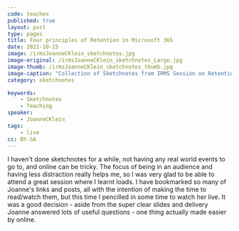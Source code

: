 ```yaml
---
code: teachex
published: true
layout: post
type: pages
title: Four principles of Retention in Microsoft 365
date: 2021-10-15
image: /irmsJoanneCKlein_sketchnotes.jpg
image-original: /irmsJoanneCKlein_sketchnotes_Large.jpg
image-thumb: /irmsJoanneCKlein_sketchnotes_thumb.jpg
image-caption: "Collection of Sketchnotes from IRMS Session on Retention in M365"
category: sketchnotes

keywords:
    - Sketchnotes
    - Teaching
speaker:
    - JoanneCKlein
tags:
    - live
cc: BY-SA
---
```


I haven't done sketchnotes for a while, not having any real world events to go to, and online can be tricky. The focus of being in an audience and having less distraction really helps me, so I was very glad to be able to attend a great session where I learnt loads. I have bookmarked so many of Joanne's links and posts, all with the intention of making the time to read/watch them, but this time I pencilled in some time to watch her live. It was a good decision - aside from the super clear slides and delivery Joanne answered lots of useful questions - one thing actually made easier by online.
